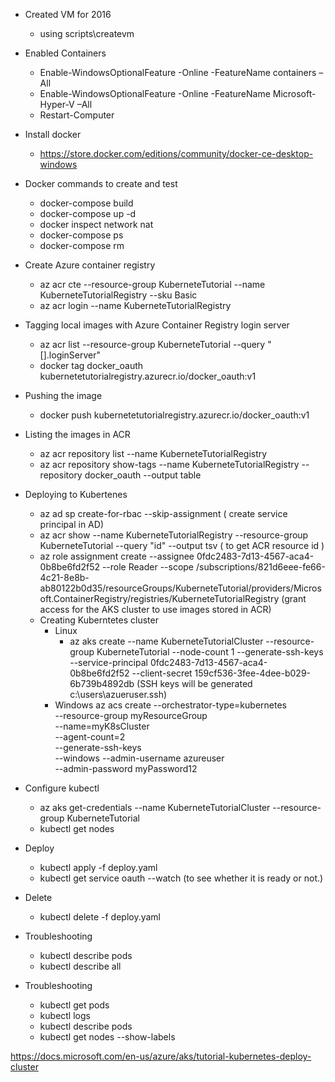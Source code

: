 * Created VM for 2016
    * using scripts\createvm
* Enabled Containers
    * Enable-WindowsOptionalFeature -Online -FeatureName containers –All
    * Enable-WindowsOptionalFeature -Online -FeatureName Microsoft-Hyper-V –All
    * Restart-Computer
* Install docker
    * https://store.docker.com/editions/community/docker-ce-desktop-windows

* Docker commands to create and test
    * docker-compose build
    * docker-compose up -d
    * docker inspect network nat
    * docker-compose ps
    * docker-compose rm

* Create Azure container registry
    * az acr cte --resource-group KuberneteTutorial --name KuberneteTutorialRegistry --sku Basic
    * az acr login --name KuberneteTutorialRegistry
* Tagging local images with Azure Container Registry login server
    * az acr list --resource-group KuberneteTutorial --query "[].loginServer"
    * docker tag docker_oauth kubernetetutorialregistry.azurecr.io/docker_oauth:v1
* Pushing the image
    * docker push kubernetetutorialregistry.azurecr.io/docker_oauth:v1
* Listing the images in ACR
    * az acr repository list --name KuberneteTutorialRegistry
    * az acr repository show-tags --name KuberneteTutorialRegistry --repository docker_oauth --output table

* Deploying to Kubertenes
    * az ad sp create-for-rbac --skip-assignment  ( create service principal in AD)
    * az acr show --name KuberneteTutorialRegistry --resource-group KuberneteTutorial --query "id" --output tsv ( to get ACR resource id )
    * az role assignment create --assignee 0fdc2483-7d13-4567-aca4-0b8be6fd2f52 --role Reader --scope /subscriptions/821d6eee-fe66-4c21-8e8b-ab80122b0d35/resourceGroups/KuberneteTutorial/providers/Microsoft.ContainerRegistry/registries/KuberneteTutorialRegistry (grant access for the AKS cluster to use images stored in ACR)
    * Creating Kuberntetes cluster
        * Linux
            * az aks create --name KuberneteTutorialCluster --resource-group KuberneteTutorial --node-count 1 --generate-ssh-keys --service-principal 0fdc2483-7d13-4567-aca4-0b8be6fd2f52 --client-secret 159cf536-3fee-4dee-b029-6b739b4892db (SSH keys will be generated c:\users\azueruser\.ssh)
        * Windows
            az acs create --orchestrator-type=kubernetes \
                --resource-group myResourceGroup \
                --name=myK8sCluster \
                --agent-count=2 \
                --generate-ssh-keys \
                --windows --admin-username azureuser \
                --admin-password myPassword12

* Configure kubectl
    * az aks get-credentials --name KuberneteTutorialCluster --resource-group KuberneteTutorial
    * kubectl get nodes
* Deploy
    * kubectl apply -f deploy.yaml
    * kubectl get service oauth --watch (to see whether it is ready or not.)
* Delete
    * kubectl delete -f deploy.yaml
* Troubleshooting
    * kubectl describe pods
    * kubectl describe all

* Troubleshooting
    * kubectl get pods
    * kubectl logs <podname>
    * kubectl describe pods <podname>
    * kubectl get nodes --show-labels


https://docs.microsoft.com/en-us/azure/aks/tutorial-kubernetes-deploy-cluster

